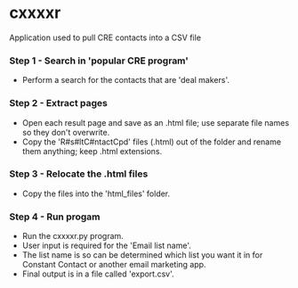 # cxxxxr
Application used to pull CRE contacts into a CSV file
### Step 1 - Search in 'popular CRE program'
- Perform a search for the contacts that are 'deal makers'.
### Step 2 - Extract pages
- Open each result page and save as an .html file; use separate file names so they don't overwrite.
- Copy the 'R#s#ltC#ntactCpd' files (.html) out of the folder and rename them anything; keep .html extensions.
### Step 3 - Relocate the .html files
- Copy the files into the 'html_files' folder.
### Step 4 - Run progam
- Run the cxxxxr.py program.
- User input is required for the 'Email list name'.  
- The list name is so can be determined which list you want it in for Constant Contact or another email marketing app.
- Final output is in a file called 'export.csv'.
